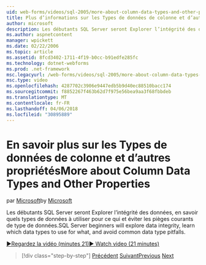 ```yaml
---
uid: web-forms/videos/sql-2005/more-about-column-data-types-and-other-properties
title: Plus d’informations sur les Types de données de colonne et d’autres propriétés | Documents Microsoft
author: microsoft
description: Les débutants SQL Server seront Explorer l’intégrité des données, en savoir quels types de données à utiliser pour ce qui et éviter les pièges courants de type de données.
ms.author: aspnetcontent
manager: wpickett
ms.date: 02/22/2006
ms.topic: article
ms.assetid: 8fcd3402-1711-4f19-b0cc-b91edfe285fc
ms.technology: dotnet-webforms
ms.prod: .net-framework
msc.legacyurl: /web-forms/videos/sql-2005/more-about-column-data-types-and-other-properties
msc.type: video
ms.openlocfilehash: 4287702c3906e9447edb5b9d40ec88510bacc174
ms.sourcegitcommit: f8852267f463b62d7f975e56bea9aa3f68fbbdeb
ms.translationtype: MT
ms.contentlocale: fr-FR
ms.lasthandoff: 04/06/2018
ms.locfileid: "30895889"
---
```

<a name="more-about-column-data-types-and-other-properties"></a><span data-ttu-id="299bc-103">En savoir plus sur les Types de données de colonne et d’autres propriétés</span><span class="sxs-lookup"><span data-stu-id="299bc-103">More about Column Data Types and Other Properties</span></span>
====================
<span data-ttu-id="299bc-104">par [Microsoft](https://github.com/microsoft)</span><span class="sxs-lookup"><span data-stu-id="299bc-104">by [Microsoft](https://github.com/microsoft)</span></span>

<span data-ttu-id="299bc-105">Les débutants SQL Server seront Explorer l’intégrité des données, en savoir quels types de données à utiliser pour ce qui et éviter les pièges courants de type de données.</span><span class="sxs-lookup"><span data-stu-id="299bc-105">SQL Server beginners will explore data integrity, learn which data types to use for what, and avoid common data type pitfalls.</span></span>

[<span data-ttu-id="299bc-106">&#9654;Regardez la vidéo (minutes 21)</span><span class="sxs-lookup"><span data-stu-id="299bc-106">&#9654; Watch video (21 minutes)</span></span>](https://channel9.msdn.com/Blogs/ASP-NET-Site-Videos/more-about-column-data-types-and-other-properties)

> [!div class="step-by-step"]
> <span data-ttu-id="299bc-107">[Précédent](understanding-database-tables-and-records.md)
> [Suivant](designing-relational-database-tables.md)</span><span class="sxs-lookup"><span data-stu-id="299bc-107">[Previous](understanding-database-tables-and-records.md)
[Next](designing-relational-database-tables.md)</span></span>

